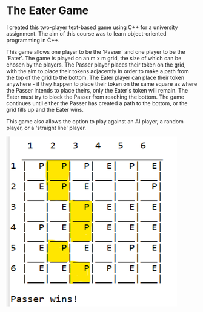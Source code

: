 # The Eater Game

I created this two-player text-based game using C++ for a university assignment. The aim of this course was to learn object-oriented programming in C++. 

This game allows one player to be the 'Passer' and one player to be the 'Eater'. The game is played on an m x m grid, the size of which can be chosen by the players. The Passer player places their token on the grid, with the aim to place their tokens adjacently in order to make a path from the top of the grid to the bottom. The Eater player can place their token anywhere - if they happen to place their token on the same square as where the Passer intends to place theirs, only the Eater's token will remain. The Eater must try to block the Passer from reaching the bottom. The game continues until either the Passer has created a path to the bottom, or the grid fills up and the Eater wins.

This game also allows the option to play against an AI player, a random player, or a 'straight line' player. 

<img src = "https://github.com/lilystraker/TheEater/blob/main/passerwins.png" width = 450px height = "450px">
